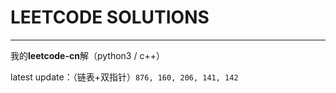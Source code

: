 # LEETCODE SOLUTIONS 

--------

我的**leetcode-cn**解（python3 / c++）

latest update：（链表+双指针）`876, 160, 206, 141, 142`

